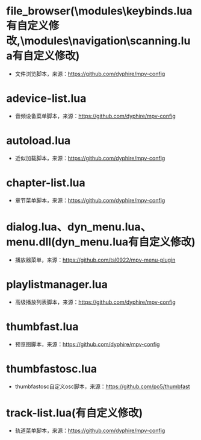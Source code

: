 # file_browser(\modules\keybinds.lua有自定义修改,\modules\navigation\scanning.lua有自定义修改)
* 文件浏览脚本，来源：https://github.com/dyphire/mpv-config

# adevice-list.lua
* 音频设备菜单脚本，来源：https://github.com/dyphire/mpv-config

# autoload.lua
* 近似加载脚本，来源：https://github.com/dyphire/mpv-config

# chapter-list.lua
* 章节菜单脚本，来源：https://github.com/dyphire/mpv-config

# dialog.lua、dyn_menu.lua、menu.dll(dyn_menu.lua有自定义修改)
* 播放器菜单，来源：https://github.com/tsl0922/mpv-menu-plugin

# playlistmanager.lua
* 高级播放列表脚本，来源：https://github.com/dyphire/mpv-config

# thumbfast.lua
* 预览图脚本，来源：https://github.com/dyphire/mpv-config

# thumbfastosc.lua
* thumbfastosc自定义osc脚本，来源：https://github.com/po5/thumbfast

# track-list.lua(有自定义修改)
* 轨道菜单脚本，来源：https://github.com/dyphire/mpv-config